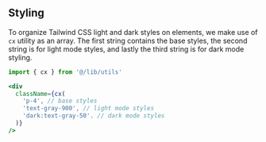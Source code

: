 

## Styling

To organize Tailwind CSS light and dark styles on elements, we make use of `cx` utility as an array. The first string contains the base styles, the second string is for light mode styles, and lastly the third string is for dark mode styling.

```jsx
import { cx } from '@/lib/utils'

<div
  className={cx(
    'p-4', // base styles
    'text-gray-900', // light mode styles
    'dark:text-gray-50'. // dark mode styles
  )}
/>
```
